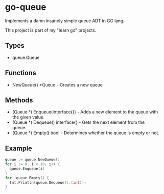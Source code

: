 # go-queue
Implements a damn insanely simple queue ADT in GO lang.

This project is part of my "learn go" projects.

## Types

* queue.Queue
 
## Functions

* NewQueue() *Queue - Creates a new queue
 
## Methods

* (Queue *) Enqueue(interface{}) - Adds a new element to the queue with the given value.
* (Queue *) Dequeue() interface{} - Gets the next element from the queue.
* (Queue *) Empty() bool - Determines whether the queue is empty or not.
 
## Example

```go
queue := queue.NewQueue()
for i := 0; i < 10; i++ {
  queue.Enqueue(i)
}
for !queue.Empty() {
  fmt.Println(queue.Dequeue().(int));
}
```
